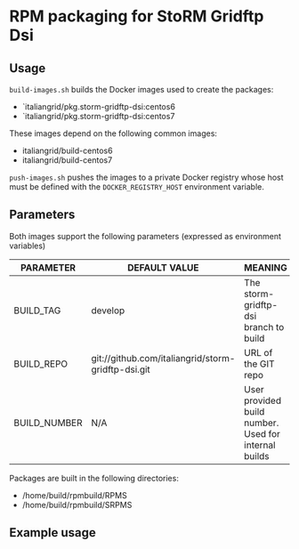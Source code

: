 # RPM packaging for StoRM Gridftp Dsi

## Usage

`build-images.sh` builds the Docker images used to create the packages:


- `italiangrid/pkg.storm-gridftp-dsi:centos6
- `italiangrid/pkg.storm-gridftp-dsi:centos7

These images depend on the following common images:

- italiangrid/build-centos6
- italiangrid/build-centos7

`push-images.sh` pushes the images to a private Docker registry whose host
must be defined with the `DOCKER_REGISTRY_HOST` environment variable.

## Parameters

Both images support the following parameters (expressed as environment variables)

| **PARAMETER**   | **DEFAULT VALUE**                                    | **MEANING**                                            |
| --------------- | ---------------------------------------------------- | ------------------------------------------------------ |
| BUILD_TAG       | develop                                              | The storm-gridftp-dsi branch to build                       |
| BUILD_REPO      | git://github.com/italiangrid/storm-gridftp-dsi.git   | URL of the GIT  repo                                   |
| BUILD_NUMBER    | N/A                                                  | User provided build number. Used for internal builds   |

Packages are built in the following directories: 
- /home/build/rpmbuild/RPMS
- /home/build/rpmbuild/SRPMS

## Example usage

```
